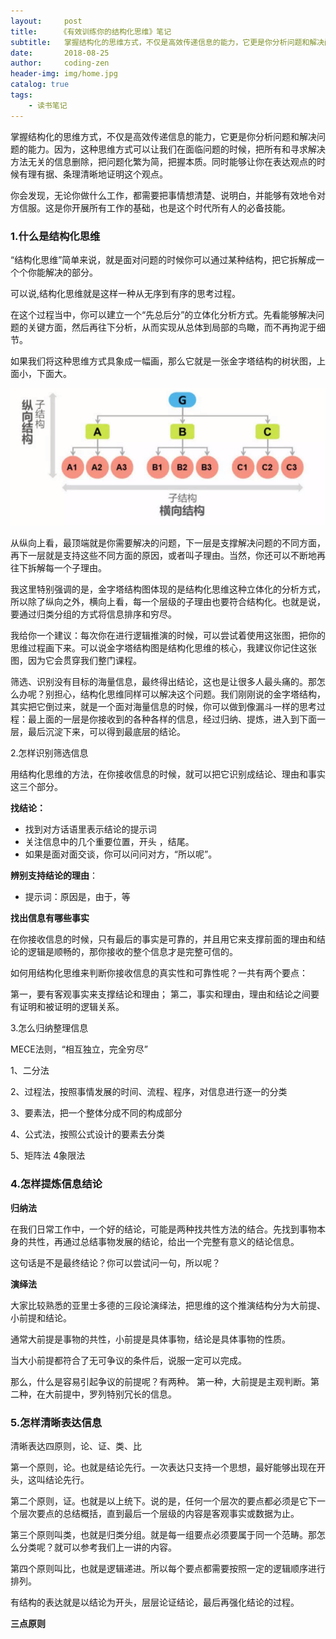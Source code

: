 ```yaml
---
layout:     post
title:     《有效训练你的结构化思维》笔记
subtitle:   掌握结构化的思维方式，不仅是高效传递信息的能力，它更是你分析问题和解决问题的能力。
date:       2018-08-25
author:     coding-zen
header-img: img/home.jpg
catalog: true
tags:
    - 读书笔记
---
```


掌握结构化的思维方式，不仅是高效传递信息的能力，它更是你分析问题和解决问题的能力。因为，这种思维方式可以让我们在面临问题的时候，把所有和寻求解决方法无关的信息删除，把问题化繁为简，把握本质。同时能够让你在表达观点的时候有理有据、条理清晰地证明这个观点。

你会发现，无论你做什么工作，都需要把事情想清楚、说明白，并能够有效地令对方信服。这是你开展所有工作的基础，也是这个时代所有人的必备技能。

### 1.什么是结构化思维

“结构化思维”简单来说，就是面对问题的时候你可以通过某种结构，把它拆解成一个个你能解决的部分。

可以说,结构化思维就是这样一种从无序到有序的思考过程。

在这个过程当中，你可以建立一个“先总后分”的立体化分析方式。先看能够解决问题的关键方面，然后再往下分析，从而实现从总体到局部的鸟瞰，而不再拘泥于细节。

如果我们将这种思维方式具象成一幅画，那么它就是一张金字塔结构的树状图，上面小，下面大。

![](img/0001.png)

从纵向上看，最顶端就是你需要解决的问题，下一层是支撑解决问题的不同方面，再下一层就是支持这些不同方面的原因，或者叫子理由。当然，你还可以不断地再往下拆解每一个子理由。

我这里特别强调的是，金字塔结构图体现的是结构化思维这种立体化的分析方式，所以除了纵向之外，横向上看，每一个层级的子理由也要符合结构化。也就是说，要通过归类分组的方式将信息排序和穷尽。

我给你一个建议：每次你在进行逻辑推演的时候，可以尝试着使用这张图，把你的思维过程画下来。可以说金字塔结构图是结构化思维的核心，我建议你记住这张图，因为它会贯穿我们整门课程。


筛选、识别没有目标的海量信息，最终得出结论，这也是让很多人最头痛的。那怎么办呢？别担心，结构化思维同样可以解决这个问题。我们刚刚说的金字塔结构，其实把它倒过来，就是一个面对海量信息的时候，你可以做到像漏斗一样的思考过程：最上面的一层是你接收到的各种各样的信息，经过归纳、提炼，进入到下面一层，最后沉淀下来，可以得到最底层的结论。



2.怎样识别筛选信息

用结构化思维的方法，在你接收信息的时候，就可以把它识别成结论、理由和事实这三个部分。

**找结论：**

- 找到对方话语里表示结论的提示词
- 关注信息中的几个重要位置，开头 ，结尾。
- 如果是面对面交谈，你可以问问对方，“所以呢”。

**辨别支持结论的理由**：

- 提示词：原因是，由于，等

**找出信息有哪些事实**

在你接收信息的时候，只有最后的事实是可靠的，并且用它来支撑前面的理由和结论的逻辑是顺畅的，那你接收的整个信息才是完整可信的。

如何用结构化思维来判断你接收信息的真实性和可靠性呢？一共有两个要点：

第一，要有客观事实来支撑结论和理由；
第二，事实和理由，理由和结论之间要有证明和被证明的逻辑关系。



3.怎么归纳整理信息

MECE法则，“相互独立，完全穷尽”

1、二分法

2、过程法，按照事情发展的时间、流程、程序，对信息进行逐一的分类

3、要素法，把一个整体分成不同的构成部分

4、公式法，按照公式设计的要素去分类

5、矩阵法 4象限法



### 4.怎样提炼信息结论

**归纳法**

在我们日常工作中，一个好的结论，可能是两种找共性方法的结合。先找到事物本身的共性，再通过总结事物发展的结论，给出一个完整有意义的结论信息。

这句话是不是最终结论？你可以尝试问一句，所以呢？

**演绎法**

大家比较熟悉的亚里士多德的三段论演绎法，把思维的这个推演结构分为大前提、小前提和结论。

通常大前提是事物的共性，小前提是具体事物，结论是具体事物的性质。

当大小前提都符合了无可争议的条件后，说服一定可以完成。

那么，什么是容易引起争议的前提呢？有两种。
第一种，大前提是主观判断。第二种，在大前提中，罗列特别冗长的信息。



### 5.怎样清晰表达信息

清晰表达四原则，论、证、类、比

第一个原则，论。也就是结论先行。一次表达只支持一个思想，最好能够出现在开头，这叫结论先行。

第二个原则，证。也就是以上统下。说的是，任何一个层次的要点都必须是它下一个层次要点的总结概括，直到最后一个层级的内容是客观事实或数据为止。

第三个原则叫类，也就是归类分组。就是每一组要点必须要属于同一个范畴。那怎么分类呢？就可以参考我们上一讲的内容。

第四个原则叫比，也就是逻辑递进。所以每个要点都需要按照一定的逻辑顺序进行排列。

有结构的表达就是以结论为开头，层层论证结论，最后再强化结论的过程。

**三点原则**